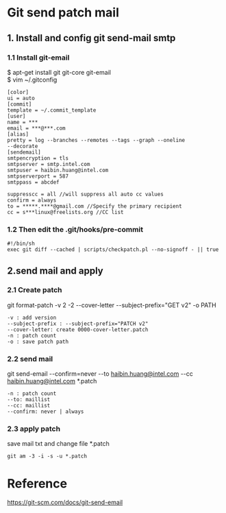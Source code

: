 # Git send patch mail #

## 1. Install and config git send-mail smtp ##
### 1.1 Install git-email ###
  $ apt-get install git git-core git-email  
  $ vim ~/.gitconfig

	[color]
	ui = auto
	[commit]
	template = ~/.commit_template
	[user]
	name = ***
	email = ***@***.com
	[alias]
	pretty = log --branches --remotes --tags --graph --oneline
	--decorate
	[sendemail]
	smtpencryption = tls
	smtpserver = smtp.intel.com
	smtpuser = haibin.huang@intel.com
	smtpserverport = 587
	smtppass = abcdef
	 
	suppresscc = all //will suppress all auto cc values
	confirm = always
	to = *****.****@gmail.com //Specify the primary recipient
	cc = s***linux@freelists.org //CC list

### 1.2 Then edit the .git/hooks/pre-commit ###
	#!/bin/sh
	exec git diff --cached | scripts/checkpatch.pl --no-signoff - || true

## 2.send mail and apply ##
### 2.1 Create patch ###

git format-patch -v 2 -2 --cover-letter --subject-prefix="GET v2" -o PATH

	-v : add version
	--subject-prefix : --subject-prefix="PATCH v2"
	--cover-letter: create 0000-cover-letter.patch
	-n : patch count
	-o : save patch path


### 2.2 send mail ###

  git send-email --confirm=never --to haibin.huang@intel.com --cc haibin.huang@intel.com *.patch
  
	-n : patch count
	--to: maillist
	--cc: maillist
	--confirm: never | always
  
### 2.3 apply patch ###
  save mail txt and change file *.patch

	git am -3 -i -s -u *.patch
  
# Reference #
  https://git-scm.com/docs/git-send-email
  
